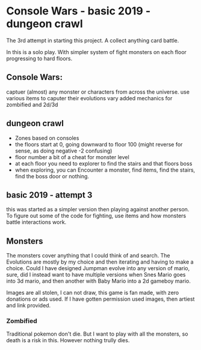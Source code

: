 # Console Wars - basic 2019 - dungeon crawl

The 3rd attempt in starting this project. A collect anything card battle.

In this is a solo play. With simpler system of fight monsters on each floor progressing to hard floors.

## Console Wars:
 captuer (almost) any monster or characters from across the universe.
 use various items to caputer
 their evolutions vary
 added mechanics for zombified and 2d/3d 


## dungeon crawl
- Zones based on consoles
- the floors start at 0, going downward to floor 100 (might reverse for sense, as doing negative -2 confusing)
- floor number a bit of a cheat for monster level
- at each floor you need to explorer to find the stairs and that floors boss
- when exploring, you can Encounter a monster, find items, find the stairs, find the boss door or nothing.


## basic 2019 - attempt 3
this was started as a simpler version then playing against another person. To figure out some of the code for
fighting, use items and how monsters battle interactions work.


## Monsters
The monsters cover anything that I could think of and search. The Evolutions are mostly by my choice and then
iterating and having to make a choice. Could I have designed Jumpman evolve into any version of mario, sure, 
did I instead want to have multiple versions when Snes Mario goes into 3d mario, and then another with Baby Mario into a 2d gameboy mario.

Images are all stolen, I can not draw, this game is fan made, with zero donations or ads used. If I have
gotten permission used images, then artiest and link provided.

### Zombified
Traditional pokemon don't die. But I want to play with all the monsters, so death is a risk in this. However
nothing trully dies.